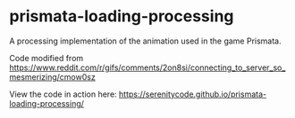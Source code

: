prismata-loading-processing
===========================

A processing implementation of the animation used in the game Prismata.

Code modified from https://www.reddit.com/r/gifs/comments/2on8si/connecting_to_server_so_mesmerizing/cmow0sz

View the code in action here: https://serenitycode.github.io/prismata-loading-processing/